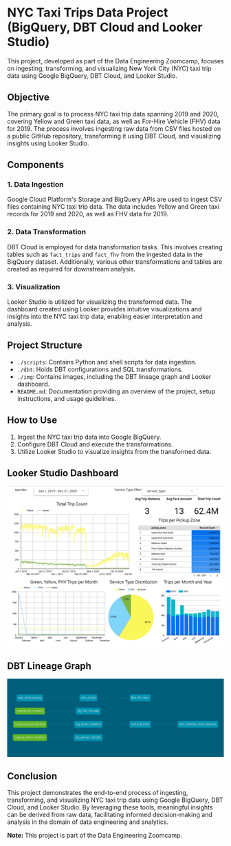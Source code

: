 # NYC Taxi Trips Data Project (BigQuery, DBT Cloud and Looker Studio)

This project, developed as part of the Data Engineering Zoomcamp, focuses on ingesting, transforming, and visualizing New York City (NYC) taxi trip data using Google BigQuery, DBT Cloud, and Looker Studio.

## Objective
The primary goal is to process NYC taxi trip data spanning 2019 and 2020, covering Yellow and Green taxi data, as well as For-Hire Vehicle (FHV) data for 2019. The process involves ingesting raw data from CSV files hosted on a public GitHub repository, transforming it using DBT Cloud, and visualizing insights using Looker Studio.

## Components
### 1. Data Ingestion
Google Cloud Platform's Storage and BigQuery APIs are used to ingest CSV files containing NYC taxi trip data. The data includes Yellow and Green taxi records for 2019 and 2020, as well as FHV data for 2019.

### 2. Data Transformation
DBT Cloud is employed for data transformation tasks. This involves creating tables such as `fact_trips` and `fact_fhv` from the ingested data in the BigQuery dataset. Additionally, various other transformations and tables are created as required for downstream analysis.

### 3. Visualization
Looker Studio is utilized for visualizing the transformed data. The dashboard created using Looker provides intuitive visualizations and insights into the NYC taxi trip data, enabling easier interpretation and analysis.

## Project Structure
- `./scripts`: Contains Python and shell scripts for data ingestion.
- `./dbt`: Holds DBT configurations and SQL transformations.
- `./img`: Contains images, including the DBT lineage graph and Looker dashboard.
- `README.md`: Documentation providing an overview of the project, setup instructions, and usage guidelines.

## How to Use
1. Ingest the NYC taxi trip data into Google BigQuery.
2. Configure DBT Cloud and execute the transformations.
3. Utilize Looker Studio to visualize insights from the transformed data.

## Looker Studio Dashboard
![Looker Studio Dashboard](./img/Looker_Dashboard.png)

## DBT Lineage Graph
![DBT Lineage Graph](./img/DBT_Lineage_Graph.png)

## Conclusion
This project demonstrates the end-to-end process of ingesting, transforming, and visualizing NYC taxi trip data using Google BigQuery, DBT Cloud, and Looker Studio. By leveraging these tools, meaningful insights can be derived from raw data, facilitating informed decision-making and analysis in the domain of data engineering and analytics.

**Note:** This project is part of the Data Engineering Zoomcamp.
